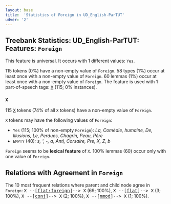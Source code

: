 ```yaml
---
layout: base
title:  'Statistics of Foreign in UD_English-ParTUT'
udver: '2'
---
```


## Treebank Statistics: UD_English-ParTUT: Features: `Foreign`

This feature is universal.
It occurs with 1 different values: `Yes`.

115 tokens (0%) have a non-empty value of `Foreign`.
58 types (1%) occur at least once with a non-empty value of `Foreign`.
60 lemmas (1%) occur at least once with a non-empty value of `Foreign`.
The feature is used with 1 part-of-speech tags: <tt><a href="en_partut-pos-X.html">X</a></tt> (115; 0% instances).

### `X`

115 <tt><a href="en_partut-pos-X.html">X</a></tt> tokens (74% of all `X` tokens) have a non-empty value of `Foreign`.

`X` tokens may have the following values of `Foreign`:

* `Yes` (115; 100% of non-empty `Foreign`): <em>La, Comédie, humaine, De, Illusions, Le, Perdues, Chagrin, Peau, Père</em>
* `EMPTY` (40): <em>s, ', -, a, Anti, Corsaire, Pre, X, Z, b</em>

`Foreign` seems to be **lexical feature** of `X`. 100% lemmas (60) occur only with one value of `Foreign`.

## Relations with Agreement in `Foreign`

The 10 most frequent relations where parent and child node agree in `Foreign`:
<tt>X --[<tt><a href="en_partut-dep-flat-foreign.html">flat:foreign</a></tt>]--> X</tt> (69; 100%),
<tt>X --[<tt><a href="en_partut-dep-flat.html">flat</a></tt>]--> X</tt> (3; 100%),
<tt>X --[<tt><a href="en_partut-dep-conj.html">conj</a></tt>]--> X</tt> (2; 100%),
<tt>X --[<tt><a href="en_partut-dep-nmod.html">nmod</a></tt>]--> X</tt> (1; 100%).

